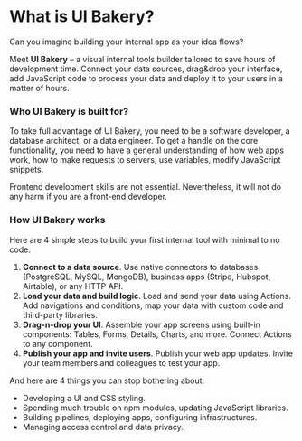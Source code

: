 # What is UI Bakery?

Can you imagine building your internal app as your idea flows?&#x20;

Meet **UI Bakery** – a visual internal tools builder tailored to save hours of development time. Connect your data sources, drag\&drop your interface, add JavaScript code to process your data and deploy it to your users in a matter of hours.

### Who UI Bakery is built for?

To take full advantage of UI Bakery, you need to be a software developer, a database architect, or a data engineer. To get a handle on the core functionality, you need to have a general understanding of how web apps work, how to make requests to servers, use variables, modify JavaScript snippets.

Frontend development skills are not essential. Nevertheless, it will not do any harm if you are a front-end developer.

### How UI Bakery works

Here are 4 simple steps to build your first internal tool with minimal to no code.

1. **Connect to a data source**. Use native connectors to databases (PostgreSQL, MySQL, MongoDB), business apps (Stripe, Hubspot, Airtable), or any HTTP API.
2. **Load your data and build logic**. Load and send your data using Actions. Add navigations and conditions, map your data with custom code and third-party libraries.
3. **Drag-n-drop your UI**. Assemble your app screens using built-in components: Tables, Forms, Details, Charts, and more. Connect Actions to any component.
4. **Publish your app and invite users**. Publish your web app updates. Invite your team members and colleagues to test your app.

And here are 4 things you can stop bothering about:

* Developing a UI and CSS styling.
* Spending much trouble on npm modules, updating JavaScript libraries.
* Building pipelines, deploying apps, configuring infrastructures.
* Managing access control and data privacy.
